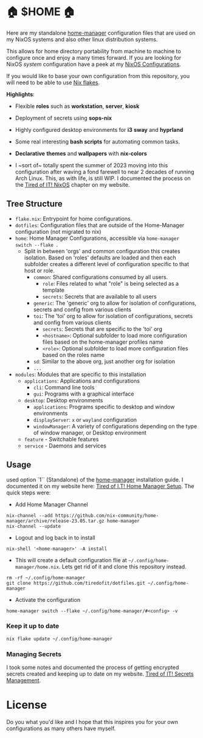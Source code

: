 #  🏠 $HOME 🏠

Here are my standalone [home-manager](https://nix-community.github.io/home-manager/) configuration files that are used on my NixOS systems and also other linux distribution systems.

This allows for home directory portability from machine to machine to configure once and enjoy a many times forward. If you are looking for NixOS _system_ configuration have a peek at my [NixOS Configurations](https://github.com/tiredofit/nixos-config).

If you would like to base your own configuration from this repository, you will need to be able to use [Nix flakes](https://nixos.wiki/wiki/Flakes).

**Highlights**:

- Flexible **roles** such as **workstation**, **server**, **kiosk**
- Deployment of secrets using **sops-nix**
- Highly configured desktop environments for **i3** **sway** and **hyprland**
- Some real interesting **bash scripts** for automating common tasks.
- **Declarative** **themes** and **wallpapers** with **nix-colors**

- I ~sort of~ totally spent the summer of 2023 moving into this configuration after waving a fond farewell to near 2 decades of running Arch Linux. This, as with life, is still WIP. I documented the process on the [Tired of IT! NixOS](https://notes.tiredofit.ca/books/linux/chapter/nixos) chapter on my website.

## Tree Structure

- `flake.nix`: Entrypoint for home configurations.
- `dotfiles`: Configuration files that are outside of the Home-Manager configuration (not migrated to nix)
- `home`: Home Manager Configurations, accessible via `home-manager switch --flake `.
  - Split in between 'orgs' and common configuration this creates isolation. Based on 'roles' defaults are loaded
    and then each subfolder creates a different level of configuration specific to that host or role.
    - `common`: Shared configurations consumed by all users.
      - `role`: Files related to what "role" is being selected as a template
      - `secrets`: Secrets that are available to all users
    - `generic`: The 'generic' org to allow for isolation of configurations, secrets and config from various clients
    - `toi`: The 'toi' org to allow for isolation of configurations, secrets and config from various clients
      - `secrets`: Secrets that are specific to the 'toi' org
      - `<hostname>`: Optional subfolder to load more configuration files based on the home-manager profiles name
      - `<role>`: Optional subfolder to load more configuration files based on the roles name
    - `sd`: Similar to the above org, just another org for isolation
    - `...`
- `modules`: Modules that are specific to this installation
  - `applications`: Applications and configurations
    - `cli`: Command line tools
    - `gui`: Programs with a graphical interface
  - `desktop`: Desktop environments
    - `applications`: Programs specific to desktop and window environments
    - `displayServer`: `x` or `wayland` configuration
    - `windowManager`: A variety of configurations depending on the type of window manager, or Desktop environment
  - `feature` - Switchable features
  - `service` - Daemons and services

## Usage

 used option `1`` (Standalone) of the  [home-manager](https://nix-community.github.io/home-manager/) installation guide. I documented it on my website here: [Tired of I.T! Home Manager Setup](https://notes.tiredofit.ca/books/linux/page/home-manager-setup). The quick steps were:

- Add Home Manager Channel

```
nix-channel --add https://github.com/nix-community/home-manager/archive/release-23.05.tar.gz home-manager
nix-channel --update
```

- Logout and log back in to install

```
nix-shell '<home-manager>' -A install
```

- This will create a default configuration flie at `~/.config/home-manager/home.nix`. Lets get rid of it and clone this repository instead.

```
rm -rf ~/.config/home-manager
git clone https://github.com/tiredofit/dotfiles.git ~/.config/home-manager
```

- Activate the configuration

```
home-manager switch --flake ~/.config/home-manager/#<config> -v
```

### Keep it up to date

```
nix flake update ~/.config/home-manager
```

### Managing Secrets

I took some notes and documented the process of getting encrypted secrets created and keeping up to date on my website. [Tired of IT! Secrets Management](https://notes.tiredofit.ca/books/linux/page/secrets-management).

# License

Do you what you'd like and I hope that this inspires you for your own configurations as many others have myself.
